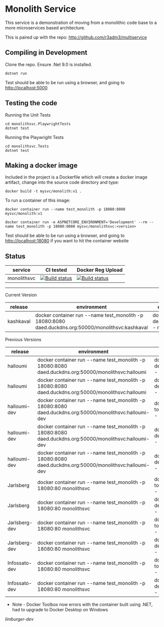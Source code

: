 # Monolith Service

This service is a demonstration of moving from a monolithic code base to a more microservices based architecture.

This is paired up with the repo: <http://github.com/r3adm3/multiservice>

## Compiling in Development

Clone the repo. Ensure .Net 9.0 is installed.

```dotnetcore
dotnet run
```

Test should be able to be run using a browser, and going to <http://localhost:5000>

## Testing the code

Running the Unit Tests

```dotnetcore
cd monolithsvc.PlaywrightTests
dotnet test
```

Running the Playwright Tests


```dotnetcore
cd monolithsvc.Tests
dotnet test
```
## Making a docker image

Included in the project is a Dockerfile which will create a docker image artifact, change into the source code directory and type:

```docker
docker build -t mysvc/monolith:v1 .
```

To run a container of this image:

```docker (production)
docker container run --name test_monolith -p 18080:8080 mysvc/monolith:v1
```

```docker (development)
docker container run -e ASPNETCORE_ENVIRONMENT='Development' --rm --name test_monolith -p 18080:8080 mysvc/monolithsvc:<version>
```

Test should be able to be run using a browser, and going to <http://localhost:18080> if you want to hit the container website

## Status

| service | CI tested | Docker Reg Upload |
| ----------- | ----------- | ----------- |
| monolithsvc |[![Build status](https://techfrontier.visualstudio.com/dockerOrchestrationExperiment/_apis/build/status/monolithsvc/1.%20compile%20and%20test%20(mono))](https://techfrontier.visualstudio.com/dockerOrchestrationExperiment/_build/latest?definitionId=13)|[![Build status](https://techfrontier.visualstudio.com/dockerOrchestrationExperiment/_apis/build/status/monolithsvc/2.%20docker%20build%20(mono))](https://techfrontier.visualstudio.com/dockerOrchestrationExperiment/_build/latest?definitionId=12)|

---  

Current Version

| release | environment | env | Date | status
| ----------- | ----------- | ----------- | ----------- | ----------- |
| kashkaval | docker container run --name test_monolith -p 18080:8080 daed.duckdns.org:50000/monolithsvc:kashkaval | docker desktop - mac | 2024-08-28 | testing

Previous Versions

| release | environment | env | Date | status
| ----------- | ----------- | ----------- | ----------- | ----------- |
| halloumi | docker container run --name test_monolith -p 18080:8080 daed.duckdns.org:50000/monolithsvc:halloumi | docker desktop - win | 2023-10-02 | success
| halloumi | docker container run --name test_monolith -p 18080:8080 daed.duckdns.org:50000/monolithsvc:halloumi | docker desktop - mac | 2023-10-02 | success
| halloumi-dev | docker container run --name test_monolith -p 18080:8080 daed.duckdns.org:50000/monolithsvc:halloumi-dev | docker toolbox - win | 2023-10-xx | fail *
| halloumi-dev | docker container run --name test_monolith -p 18080:8080 daed.duckdns.org:50000/monolithsvc:halloumi-dev | docker desktop - win | 2023-10-01 | success
| halloumi-dev | docker container run --name test_monolith -p 18080:8080 daed.duckdns.org:50000/monolithsvc:halloumi-dev | docker desktop - mac | 2023-10-01 | success
| Jarlsberg | docker container run --name test_monolith -p 18080:80 monolithsvc | docker toolbox - win | 2023-09-30 | success
| Jarlsberg | docker container run --name test_monolith -p 18080:80 monolithsvc | docker desktop - mac | 2023-09-30 | success
| Jarlsberg-dev | docker container run --name test_monolith -p 18080:80 monolithsvc | docker toolbox - win | 2023-09-30 | success
| Jarlsberg-dev | docker container run --name test_monolith -p 18080:80 monolithsvc | docker desktop - mac | 2023-09-30 | success
| Infossato-dev | docker container run --name test_monolith -p 18080:80 monolithsvc | docker toolbox - win | | success | 
| Infossato-dev | docker container run --name test_monolith -p 18080:80 monolithsvc | docker desktop - mac | 2021-03-17 | success

* Note - Docker Toolbox now errors with the container built using .NET, had to upgrade to Docker Desktop on Windows

*limburger-dev*

